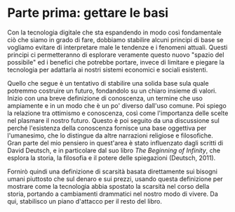 # Parte prima: gettare le basi

Con la tecnologia digitale che sta espandendo in modo così fondamentale ciò che siamo in grado di fare, dobbiamo stabilire alcuni principi di base se vogliamo evitare di interpretare male le tendenze e i fenomeni attuali. Questi principi ci permetteranno di esplorare veramente questo nuovo "spazio del possibile" ed i benefici che potrebbe portare, invece di limitare e piegare la tecnologia per adattarla ai nostri sistemi economici e sociali esistenti.
 
Quello che segue è un tentativo di stabilire una solida base sula quale potremmo costruire un futuro, fondandolo su un chiaro insieme di valori. Inizio con una breve definizione di conoscenza, un termine che uso ampiamente e in un modo che è un po' diverso dall'uso comune. Poi spiego la relazione tra ottimismo e conoscenza, così come l'importanza delle scelte nel plasmare il nostro futuro. Questo è poi seguito da una discussione sul perché l'esistenza della conoscenza fornisce una base oggettiva per l'umanesimo, che lo distingue da altre narrazioni religiose e filosofiche. Gran parte del mio pensiero in quest'area è stato influenzato dagli scritti di David Deutsch, e in particolare dal suo libro *The Beginning of Infinity*, che esplora la storia, la filosofia e il potere delle spiegazioni (Deutsch, 2011). 

Fornirò quindi una definizione di scarsità basata direttamente sui bisogni umani piuttosto che sul denaro e sui prezzi, usando questa definizione per mostrare come la tecnologia abbia spostato la scarsità nel corso della storia, portando a cambiamenti drammatici nel nostro modo di vivere. Da qui, stabilisco un piano d'attacco per il resto del libro.
